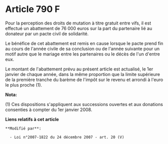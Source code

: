 # Article 790 F

Pour la perception des droits de mutation à titre gratuit entre vifs, il est effectué un abattement de 76 000 euros sur la
part du partenaire lié au donateur par un pacte civil de solidarité.

Le bénéfice de cet abattement est remis en cause lorsque le pacte prend fin au cours de l'année civile de sa conclusion ou de
l'année suivante pour un motif autre que le mariage entre les partenaires ou le décès de l'un d'entre eux.

Le montant de l'abattement prévu au présent article est actualisé, le 1er janvier de chaque année, dans la même proportion
que la limite supérieure de la première tranche du barème de l'impôt sur le revenu et arrondi à l'euro le plus proche (1).

**Nota:**

(1) Ces dispositions s'appliquent aux successions ouvertes et aux donations consenties à compter du 1er janvier 2008.

**Liens relatifs à cet article**

	**Modifié par**:

	  - Loi n°2007-1822 du 24 décembre 2007 - art. 20 (V)
